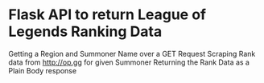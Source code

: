 # Flask API to return League of Legends Ranking Data

Getting a Region and Summoner Name over a GET Request
Scraping Rank data from http://op.gg for given Summoner
Returning the Rank Data as a Plain Body response
